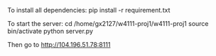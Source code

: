 To install all dependencies:
pip install -r requirement.txt 

To start the server:
cd /home/gx2127/w4111-proj1/w4111-proj1
source bin/activate
python server.py

Then go to http://104.196.51.78:8111
